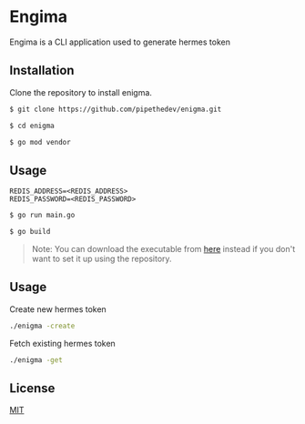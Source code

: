 # Engima

Engima is a CLI application used to generate hermes token
## Installation

Clone the repository to install enigma.

```bash
$ git clone https://github.com/pipethedev/enigma.git
```

```bash
$ cd enigma
```

```bash
$ go mod vendor
```
## Usage

```env
REDIS_ADDRESS=<REDIS_ADDRESS>
REDIS_PASSWORD=<REDIS_PASSWORD>
```


```bash
$ go run main.go
```

```bash
$ go build
```
>Note: You can download the executable from [here](https://github.com/pipethedev/enigma/tags) instead if you don't want to set it up using the repository.

## Usage

Create new hermes token

```sh
./enigma -create
```

Fetch existing hermes token

```sh
./enigma -get
```

## License

[MIT](https://choosealicense.com/licenses/mit/)